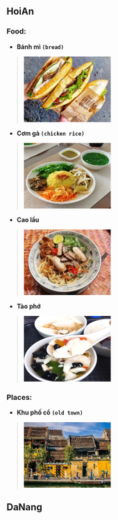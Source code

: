 ## HoiAn

### Food:
- **Bánh mì `(bread)`**
> <img src="./foods/hoian/assets/banhmi__phuong.jpeg" alt="banhmi" width="200" height="150"/>

- **Cơm gà `(chicken rice)`**
> <img src="./foods/hoian/assets/comga.jpeg" alt="comga" width="200" height="150"/>

- **Cao lầu**
> <img src="./foods/hoian/assets/caolau.jpeg" alt="caolau" width="200" height="150"/>

- **Tào phớ**
> <img src="./foods/hoian/assets/taopho.webp" alt="taopho" width="200" height="150"/>

### Places:
- **Khu phố cổ `(old town)`**
> <img src="./places/hoian/assets/phoco.jpeg" alt="phoco" width="200" height="150"/>

## DaNang

